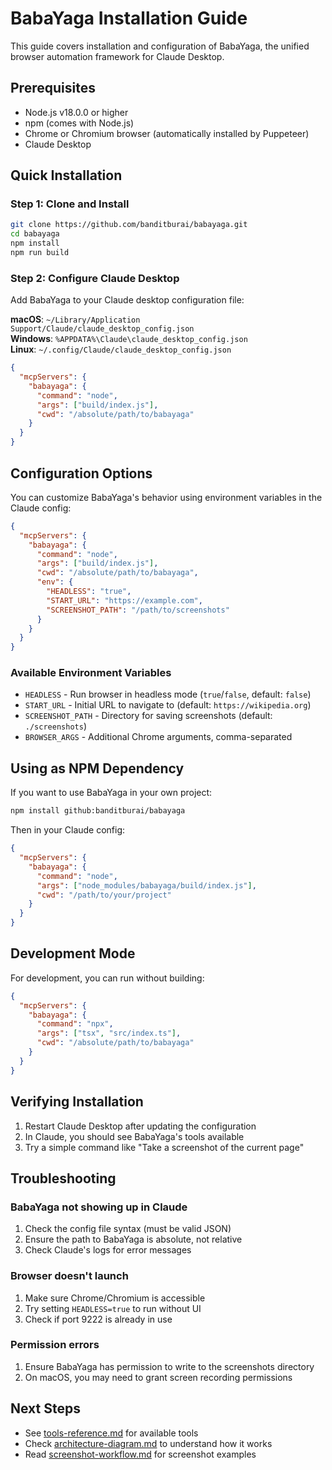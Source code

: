 # BabaYaga Installation Guide

This guide covers installation and configuration of BabaYaga, the unified browser automation framework for Claude Desktop.

## Prerequisites

- Node.js v18.0.0 or higher
- npm (comes with Node.js)
- Chrome or Chromium browser (automatically installed by Puppeteer)
- Claude Desktop

## Quick Installation

### Step 1: Clone and Install

```bash
git clone https://github.com/banditburai/babayaga.git
cd babayaga
npm install
npm run build
```

### Step 2: Configure Claude Desktop

Add BabaYaga to your Claude desktop configuration file:

**macOS**: `~/Library/Application Support/Claude/claude_desktop_config.json`  
**Windows**: `%APPDATA%\Claude\claude_desktop_config.json`  
**Linux**: `~/.config/Claude/claude_desktop_config.json`

```json
{
  "mcpServers": {
    "babayaga": {
      "command": "node",
      "args": ["build/index.js"],
      "cwd": "/absolute/path/to/babayaga"
    }
  }
}
```

## Configuration Options

You can customize BabaYaga's behavior using environment variables in the Claude config:

```json
{
  "mcpServers": {
    "babayaga": {
      "command": "node",
      "args": ["build/index.js"],
      "cwd": "/absolute/path/to/babayaga",
      "env": {
        "HEADLESS": "true",
        "START_URL": "https://example.com",
        "SCREENSHOT_PATH": "/path/to/screenshots"
      }
    }
  }
}
```

### Available Environment Variables

- `HEADLESS` - Run browser in headless mode (`true`/`false`, default: `false`)
- `START_URL` - Initial URL to navigate to (default: `https://wikipedia.org`)
- `SCREENSHOT_PATH` - Directory for saving screenshots (default: `./screenshots`)
- `BROWSER_ARGS` - Additional Chrome arguments, comma-separated

## Using as NPM Dependency

If you want to use BabaYaga in your own project:

```bash
npm install github:banditburai/babayaga
```

Then in your Claude config:

```json
{
  "mcpServers": {
    "babayaga": {
      "command": "node",
      "args": ["node_modules/babayaga/build/index.js"],
      "cwd": "/path/to/your/project"
    }
  }
}
```

## Development Mode

For development, you can run without building:

```json
{
  "mcpServers": {
    "babayaga": {
      "command": "npx",
      "args": ["tsx", "src/index.ts"],
      "cwd": "/absolute/path/to/babayaga"
    }
  }
}
```

## Verifying Installation

1. Restart Claude Desktop after updating the configuration
2. In Claude, you should see BabaYaga's tools available
3. Try a simple command like "Take a screenshot of the current page"

## Troubleshooting

### BabaYaga not showing up in Claude

1. Check the config file syntax (must be valid JSON)
2. Ensure the path to BabaYaga is absolute, not relative
3. Check Claude's logs for error messages

### Browser doesn't launch

1. Make sure Chrome/Chromium is accessible
2. Try setting `HEADLESS=true` to run without UI
3. Check if port 9222 is already in use

### Permission errors

1. Ensure BabaYaga has permission to write to the screenshots directory
2. On macOS, you may need to grant screen recording permissions

## Next Steps

- See [tools-reference.md](tools-reference.md) for available tools
- Check [architecture-diagram.md](architecture-diagram.md) to understand how it works
- Read [screenshot-workflow.md](screenshot-workflow.md) for screenshot examples